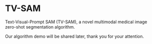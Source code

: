 # TV-SAM
Text-Visual-Prompt SAM (TV-SAM), a novel multimodal medical image zero-shot segmentation algorithm.

Our algorithm demo will be shared later, thank you for your attention.
